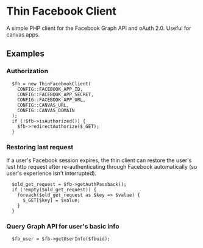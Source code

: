 # Thin Facebook Client

A simple PHP client for the Facebook Graph API and oAuth 2.0. Useful for canvas apps.


## Examples

### Authorization
```
  $fb = new ThinFacebookClient(
    CONFIG::FACEBOOK_APP_ID, 
    CONFIG::FACEBOOK_APP_SECRET, 
    CONFIG::FACEBOOK_APP_URL, 
    CONFIG::CANVAS_URL, 
    CONFIG::CANVAS_DOMAIN
  );
  if (!$fb->isAuthorized()) {
    $fb->redirectAuthorize($_GET);
  }
```

### Restoring last request
If a user's Facebook session expires, the thin client can restore the user's last http request
after re-authenticating through Facebook automatically (so user's experience isn't interrupted).
```
  $old_get_request = $fb->getAuthPassback();
  if (!empty($old_get_request)) {
    foreach($old_get_request as $key => $value) {
      $_GET[$key] = $value;
    }
  }
```

### Query Graph API for user's basic info
```
  $fb_user = $fb->getUserInfo($fbuid);
```

